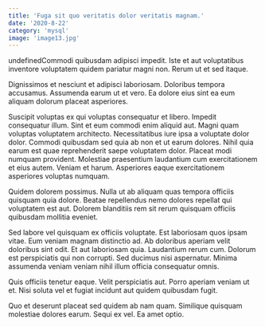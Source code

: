 ```yaml
---
title: 'Fuga sit quo veritatis dolor veritatis magnam.'
date: '2020-8-22'
category: 'mysql'
image: 'image13.jpg'
---
```


undefinedCommodi quibusdam adipisci impedit. Iste et aut voluptatibus inventore voluptatem quidem pariatur magni non. Rerum ut et sed itaque.
 Dignissimos et nesciunt et adipisci laboriosam. Doloribus tempora accusamus. Assumenda earum ut et vero. Ea dolore eius sint ea eum aliquam dolorum placeat asperiores.
 Suscipit voluptas ex qui voluptas consequatur et libero. Impedit consequatur illum. Sint et eum commodi enim aliquid aut. Magni quam voluptas voluptatem architecto. Necessitatibus iure ipsa a voluptate dolor dolor.
Commodi quibusdam sed quia ab non et ut earum dolores. Nihil quia earum est quae reprehenderit saepe voluptatem dolor. Placeat modi numquam provident. Molestiae praesentium laudantium cum exercitationem et eius autem. Veniam et harum. Asperiores eaque exercitationem asperiores voluptas numquam.
 Quidem dolorem possimus. Nulla ut ab aliquam quas tempora officiis quisquam quia dolore. Beatae repellendus nemo dolores repellat qui voluptatem est aut. Dolorem blanditiis rem sit rerum quisquam officiis quibusdam mollitia eveniet.
 Sed labore vel quisquam ex officiis voluptate. Est laboriosam quos ipsam vitae. Eum veniam magnam distinctio ad. Ab doloribus aperiam velit doloribus sint odit. Et aut laboriosam quia. Laudantium rerum cum.
Dolorum est perspiciatis qui non corrupti. Sed ducimus nisi aspernatur. Minima assumenda veniam veniam nihil illum officia consequatur omnis.
 Quis officiis tenetur eaque. Velit perspiciatis aut. Porro aperiam veniam ut et. Nisi soluta vel et fugiat incidunt aut quidem quibusdam fugit.
 Quo et deserunt placeat sed quidem ab nam quam. Similique quisquam molestiae dolores earum. Sequi ex vel. Ea amet optio.

